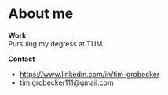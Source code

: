 # About me

**Work**  
Pursuing my degress at TUM.

**Contact**  
- https://www.linkedin.com/in/tim-grobecker
- tim.grobecker111@gmail.com  
